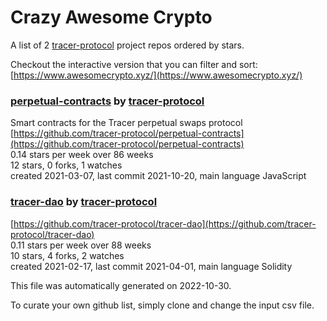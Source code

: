 # Crazy Awesome Crypto
A list of 2 [tracer-protocol](https://github.com/tracer-protocol) project repos ordered by stars.  

Checkout the interactive version that you can filter and sort: 
[https://www.awesomecrypto.xyz/](https://www.awesomecrypto.xyz/)  


### [perpetual-contracts](https://github.com/tracer-protocol/perpetual-contracts) by [tracer-protocol](https://github.com/tracer-protocol)  
Smart contracts for the Tracer perpetual swaps protocol  
[https://github.com/tracer-protocol/perpetual-contracts](https://github.com/tracer-protocol/perpetual-contracts)  
0.14 stars per week over 86 weeks  
12 stars, 0 forks, 1 watches  
created 2021-03-07, last commit 2021-10-20, main language JavaScript  


### [tracer-dao](https://github.com/tracer-protocol/tracer-dao) by [tracer-protocol](https://github.com/tracer-protocol)  
  
[https://github.com/tracer-protocol/tracer-dao](https://github.com/tracer-protocol/tracer-dao)  
0.11 stars per week over 88 weeks  
10 stars, 4 forks, 2 watches  
created 2021-02-17, last commit 2021-04-01, main language Solidity  


This file was automatically generated on 2022-10-30.  

To curate your own github list, simply clone and change the input csv file.  